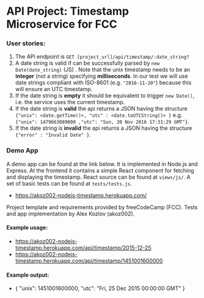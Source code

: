 
# API Project: Timestamp Microservice for FCC

### User stories:

1. The API endpoint is `GET [project_url]/api/timestamp/:date_string?`
2. A date string is valid if can be successfully parsed by `new Date(date_string)` (JS) . Note that the unix timestamp needs to be an **integer** (not a string) specifying **milliseconds**. In our test we will use date strings compliant with ISO-8601 (e.g. `"2016-11-20"`) because this will ensure an UTC timestamp.
3. If the date string is **empty** it should be equivalent to trigger `new Date()`, i.e. the service uses the current timestamp.
4. If the date string is **valid** the api returns a JSON having the structure 
`{"unix": <date.getTime()>, "utc" : <date.toUTCString()> }`
e.g. `{"unix": 1479663089000 ,"utc": "Sun, 20 Nov 2016 17:31:29 GMT"}`.
5. If the date string is **invalid** the api returns a JSON having the structure `{"error" : "Invalid Date" }`.

### Demo App

A demo app can be found at the link below. It is implemented in Node.js and Express. At the frontend it contains a simple React component for fetching and displaying the timestamp. React source can be found at `views/js/`. A set of basic tests can be found at `tests/tests.js`.

* https://akoz002-nodejs-timestamp.herokuapp.com/

Project template and requirements provided by freeCodeCamp (FCC). Tests and app implementation by Alex Kozlov (akoz002).

#### Example usage:
* https://akoz002-nodejs-timestamp.herokuapp.com/api/timestamp/2015-12-25
* https://akoz002-nodejs-timestamp.herokuapp.com/api/timestamp/1451001600000

#### Example output:
* { "unix": 1451001600000, "utc": "Fri, 25 Dec 2015 00:00:00 GMT" }
